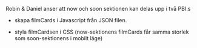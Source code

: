 Robin & Daniel anser att now och soon sektionen kan delas upp i två PBI:s

* skapa filmCards i Javascript från JSON filen. 

* styla filmCardsen i CSS  (now-sektionens filmCards får samma storlek som soon-sektionens i mobilt läge)

